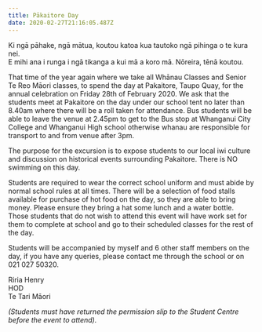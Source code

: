 ```yaml
---
title: Pākaitore Day
date: 2020-02-27T21:16:05.487Z
---
```

Ki ngā pāhake, ngā mātua, koutou katoa kua tautoko ngā pihinga o te kura nei.  
E mihi ana i runga i ngā tikanga a kui mā a koro mā. Nōreira, tēnā koutou.

That time of the year again where we take all Whānau Classes and Senior Te Reo Māori classes, to spend the day at Pakaitore, Taupo Quay, for the annual celebration on Friday 28th of February 2020.  We ask that the students meet at Pakaitore on the day under our school tent no later than 8.40am where there will be a roll taken for attendance.  Bus students will be able to leave the venue at 2.45pm to get to the Bus stop at Whanganui City College and Whanganui High school otherwise whanau are responsible for transport to and from venue after 3pm.

The purpose for the excursion is to expose students to our local iwi culture and discussion on historical events surrounding Pakaitore.  There is NO swimming on this day.

Students are required to wear the correct school uniform and must abide by normal school rules at all times.  There will be a selection of food stalls available for purchase of hot food on the day, so they are able to bring money.  Please ensure they bring a hat some lunch and a water bottle.  Those students that do not wish to attend this event will have work set for them to complete at school and go to their scheduled classes for the rest of the day.

Students will be accompanied by myself and 6 other staff members on the day, if you have any queries, please contact me through the school or on 021 027 50320.

Riria Henry  
HOD  
Te Tari Māori  

*(Students must have returned the permission slip to the Student Centre before the event to attend).*
